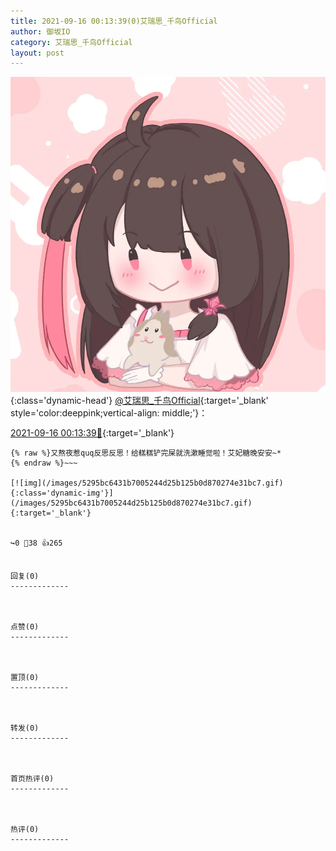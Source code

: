 ```yaml
---
title: 2021-09-16 00:13:39(0)艾瑞思_千鸟Official
author: 御坂IO
category: 艾瑞思_千鸟Official
layout: post
---
```


![img](/images/7e08840c56f251de28bdf766b647bd5fe9a5d50a.jpg){:class='dynamic-head'}
[@艾瑞思_千鸟Official](https://space.bilibili.com/1090010845/dynamic){:target='_blank' style='color:deeppink;vertical-align: middle;'}：

[2021-09-16 00:13:39🔗](https://t.bilibili.com/570732515770601303){:target='_blank'}

~~~
{% raw %}又熬夜惹quq反思反思！给糕糕铲完屎就洗漱睡觉啦！艾妃糖晚安安~*
{% endraw %}~~~

[![img](/images/5295bc6431b7005244d25b125b0d870274e31bc7.gif){:class='dynamic-img'}](/images/5295bc6431b7005244d25b125b0d870274e31bc7.gif){:target='_blank'}


↪️0 💬38 👍265


回复(0)
-------------



点赞(0)
-------------



置顶(0)
-------------



转发(0)
-------------



首页热评(0)
-------------



热评(0)
-------------



